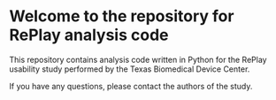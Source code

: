 # Welcome to the repository for RePlay analysis code

This repository contains analysis code written in Python for the RePlay usability study performed by the Texas Biomedical Device Center.

If you have any questions, please contact the authors of the study.
